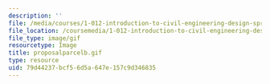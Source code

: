 ```yaml
---
description: ''
file: /media/courses/1-012-introduction-to-civil-engineering-design-spring-2002/79d44237bcf56d5a647e157c9d346835_proposalparcelb.gif
file_location: /coursemedia/1-012-introduction-to-civil-engineering-design-spring-2002/79d44237bcf56d5a647e157c9d346835_proposalparcelb.gif
file_type: image/gif
resourcetype: Image
title: proposalparcelb.gif
type: resource
uid: 79d44237-bcf5-6d5a-647e-157c9d346835
---
```

